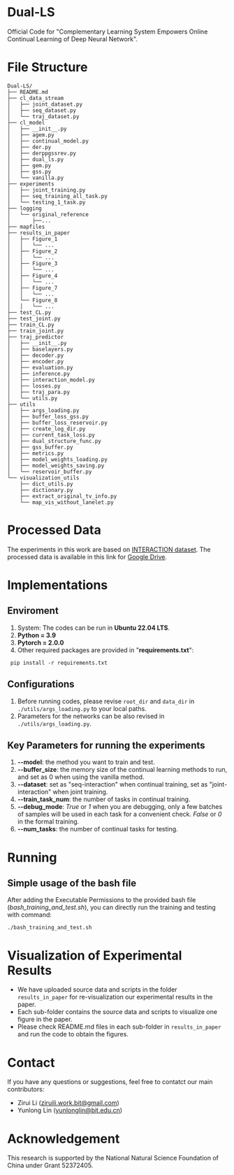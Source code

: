 # Dual-LS
Official Code for "Complementary Learning System Empowers Online Continual Learning of Deep Neural Network".

# File Structure
```text
Dual-LS/
├── README.md
├── cl_data_stream
│   ├── joint_dataset.py
│   ├── seq_dataset.py
│   └── traj_dataset.py
├── cl_model
│   ├── __init__.py
│   ├── agem.py
│   ├── continual_model.py
│   ├── der.py
│   ├── derppgssrev.py
│   ├── dual_ls.py
│   ├── gem.py
│   ├── gss.py
│   └── vanilla.py
├── experiments
│   ├── joint_training.py
│   ├── seq_training_all_task.py
│   └── testing_1_task.py
├── logging
│   └── original_reference
│       ├──...
├── mapfiles
├── results_in_paper
│   ├── Figure_1
│   │   └── ...
│   ├── Figure_2
│   │   └── ...
│   ├── Figure_3
│   │   └── ...
│   ├── Figure_4
│   │   └── ...
│   ├── Figure_7
│   │   └── ...
│   └── Figure_8
│   │   └── ...
├── test_CL.py
├── test_joint.py
├── train_CL.py
├── train_joint.py
├── traj_predictor
│   ├── __init__.py
│   ├── baselayers.py
│   ├── decoder.py
│   ├── encoder.py
│   ├── evaluation.py
│   ├── inference.py
│   ├── interaction_model.py
│   ├── losses.py
│   ├── traj_para.py
│   └── utils.py
├── utils
│   ├── args_loading.py
│   ├── buffer_loss_gss.py
│   ├── buffer_loss_reservoir.py
│   ├── create_log_dir.py
│   ├── current_task_loss.py
│   ├── dual_structure_func.py
│   ├── gss_buffer.py
│   ├── metrics.py
│   ├── model_weights_loading.py
│   ├── model_weights_saving.py
│   └── reservoir_buffer.py
└── visualization_utils
    ├── dict_utils.py
    ├── dictionary.py
    ├── extract_original_tv_info.py
    └── map_vis_without_lanelet.py
```

# Processed Data
The experiments in this work are based on [INTERACTION dataset](https://interaction-dataset.com/).
The processed data is available in this link for [Google Drive](https://drive.google.com/drive/folders/1roEeNQJFz777DbPEMf21R3j2BQdRKecp?usp=drive_link).

# Implementations
## Enviroment
1. System: The codes can be run in **Ubuntu 22.04 LTS**.
2. **Python = 3.9**
3. **Pytorch = 2.0.0**
4. Other required packages are provided in "**requirements.txt**":
```
 pip install -r requirements.txt
```
## Configurations
1. Before running codes, please revise ```root_dir``` and ```data_dir``` in ```./utils/args_loading.py``` to your local paths.
2. Parameters for the networks can be also revised in ```./utils/args_loading.py```.


## Key Parameters for running the experiments
1. **--model**: the method you want to train and test. 
2. **--buffer_size**: the memory size of the continual learning methods to run, and set as 0 when using the vanilla method.
3. **--dataset**: set as "seq-interaction" when continual training, set as "joint-interaction" when joint training.
4. **--train_task_num**: the number of tasks in continual training.
5. **--debug_mode**: _True_ or _1_ when you are debugging, only a few batches of samples will be used in each task for a convenient check. _False_ or _0_ in the formal training.  
6. **--num_tasks**: the number of continual tasks for testing.


# Running
## Simple usage of the bash file
After adding the Executable Permissions to the provided bash file (_bash_training_and_test.sh_), you can directly run the training and testing with command:
```
./bash_training_and_test.sh
```

# Visualization of Experimental Results
- We have uploaded source data and scripts in the folder ```results_in_paper``` for re-visualization our experimental results in the paper.
- Each sub-folder contains the source data and scripts to visualize one figure in the paper.
- Please check README.md files in each sub-folder in ```results_in_paper``` and run the code to obtain the figures.


# Contact
If you have any questions or suggestions, feel free to contatct our main contributors:
- Zirui Li (ziruili.work.bit@gmail.com)
- Yunlong Lin (yunlonglin@bit.edu.cn)


# Acknowledgement
This research is supported by the National Natural Science Foundation of China under Grant 52372405.


